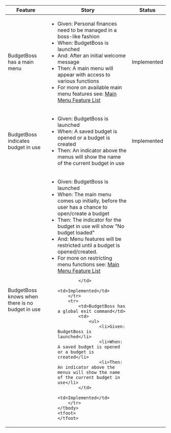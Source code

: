 <table>
	<thead>
		<tr>
		 	<th>Feature</th>
		 	<th>Story</th>
		 	<th>Status</th>
		</tr>
	</thead>
	<tbody>
		<tr>
		  	<td>BudgetBoss has a main menu</td>
		  	<td>
		    	<ul>
		       		<li>Given: Personal finances need to be managed in a boss-like fashion</li>
		       		<li>When: BudgetBoss is launched</li>
		       		<li>And: After an initial welcome message</li>
		       		<li>Then: A main menu will appear with access to various functions</li>
		       		<li>For more on available main menu features see: <a href = "BudgetBoss/features/MainMenuFeatureList.md">Main Menu Feature List</a>
		 	</td>
		  	<td>Implemented</td>
		</tr>
		<tr>
		  	<td>BudgetBoss indicates budget in use</td>
		  	<td>
		    	<ul>
		       		<li>Given: BudgetBoss is launched</li>
		       		<li>When: A saved budget is opened or a budget is created</li>
		       		<li>Then: An indicator above the menus will show the name of the current budget in use</li>
		 	</td>
		  	<td>Implemented</td>
		</tr>
		<tr>
		  	<td>BudgetBoss knows when there is no budget in use</td>
		  	<td>
		    	<ul>
		       		<li>Given: BudgetBoss is launched</li>
		       		<li>When: The main menu comes up initially, before the user has a chance to open/create a budget</li>
		       		<li>Then: The indicator for the budget in use will show "No budget loaded"</li>
				<li>And: Menu features will be restricted until a budget is opened/created.</li>
		       		<li>For more on restricting menu functions see: <a href = "BudgetBoss/features/MainMenuFeatureList.md">Main Menu Feature List</a>

		 	</td>
		  	<td>Implemented</td>
		</tr>
		<tr>
		  	<td>BudgetBoss has a global exit command</td>
		  	<td>
		    	<ul>
		       		<li>Given: BudgetBoss is launched</li>
		       		<li>When: A saved budget is opened or a budget is created</li>
		       		<li>Then: An indicator above the menus will show the name of the current budget in use</li>
		 	</td>
		  	<td>Implemented</td>
		</tr>
	</tbody>
	<tfoot>
	</tfoot>
</table>